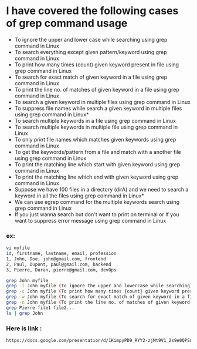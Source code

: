 # I have covered the following cases of grep command usage

* To ignore the upper and lower case while searching using grep command in Linux
* To search everything except given pattern/keyword using grep command in Linux
* To print how many times (count) given keyword present in file using grep command in Linux
* To search for exact match of given keyword in a file using grep command in Linux
* To print the line no. of matches of given keyword in a file using grep command in Linux
* To search a given keyword in multiple files using grep command in Linux
* To suppress file names while search a given keyword in multiple files using grep command in Linux* 
* To search multiple keywords in a file using grep command in Linux
* To search multiple keywords in multiple file using grep command in Linux
* To only print file names which matches given keywords using grep command in Linux
* To get the keywords/pattern from a file and match with a another file using grep command in Linux
* To print the matching line which start with given keyword using grep command in Linux
* To print the matching line which end with given keyword using grep command in Linux
* Suppose we have 100 files in a directory (dirA) and we need to search a keyword in all the files using grep command in Linux*
* We can use egrep command for the multiple keywords search using grep command in Linux
* If you just wanna search but don't want to print on terminal or If you want to suppress error message using grep command in Linux

### ex: 
```bash
vi myfile
id, firstname, lastname, email, profession
1, John, Doe, john@gmail.com, frontend 
2, Paul, Dupont, paul@gmail.com, backend
3, Pierre, Duran, pierre@gmail.com, devOps
```
```bash
grep John myfile
grep -i John myfile (To ignore the upper and lowercase while searching)
grep -c John myfile (To print how many times {count} given keyword present in file)
grep -w John myfile (To search for exact match of given keyword in a file)
grep -n John myfile (To print the line no. of matches of given keyword in a file)
grep Pierre file1 file2...
ls | grep John 
```

### Here is link : 
```bash
https://docs.google.com/presentation/d/1KimpyPD9_RYY2-zjMt9V1_2s9e0QPSnrYsk5F1jTrDs/edit#slide=id.g156304c002d_0_101
```



